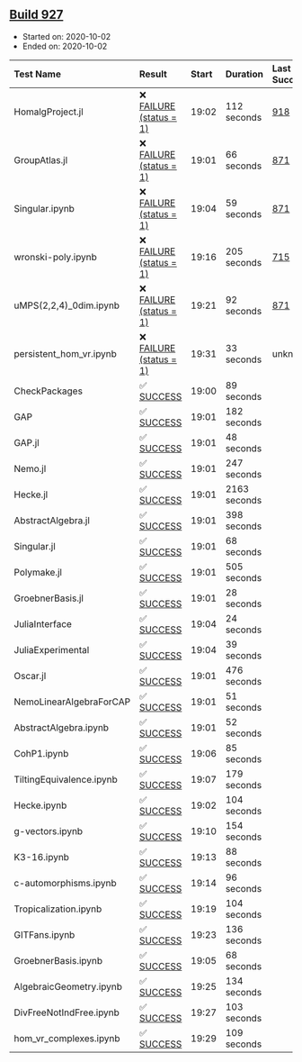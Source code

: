 ## [Build 927](https://oscarci.mathematik.uni-kl.de/job/oscar-stable/927/)

* Started on: 2020-10-02
* Ended on: 2020-10-02

| Test Name    | Result | Start | Duration | Last Success | First Failure |
|:-------------|:-------|:------|:---------|:-------------|:--------------|
| HomalgProject.jl | ❌ [FAILURE (status = 1)](https://oscarci.mathematik.uni-kl.de/job/oscar-stable/927/artifact/logs/build-927/HomalgProject.jl.log) | 19:02 | 112 seconds | [918](https://oscarci.mathematik.uni-kl.de/job/oscar-stable/918/) | [919](https://oscarci.mathematik.uni-kl.de/job/oscar-stable/919/) |
| GroupAtlas.jl | ❌ [FAILURE (status = 1)](https://oscarci.mathematik.uni-kl.de/job/oscar-stable/927/artifact/logs/build-927/GroupAtlas.jl.log) | 19:01 | 66 seconds | [871](https://oscarci.mathematik.uni-kl.de/job/oscar-stable/871/) | [872](https://oscarci.mathematik.uni-kl.de/job/oscar-stable/872/) |
| Singular.ipynb | ❌ [FAILURE (status = 1)](https://oscarci.mathematik.uni-kl.de/job/oscar-stable/927/artifact/logs/build-927/Singular.ipynb.log) | 19:04 | 59 seconds | [871](https://oscarci.mathematik.uni-kl.de/job/oscar-stable/871/) | [872](https://oscarci.mathematik.uni-kl.de/job/oscar-stable/872/) |
| wronski-poly.ipynb | ❌ [FAILURE (status = 1)](https://oscarci.mathematik.uni-kl.de/job/oscar-stable/927/artifact/logs/build-927/wronski-poly.ipynb.log) | 19:16 | 205 seconds | [715](https://oscarci.mathematik.uni-kl.de/job/oscar-stable/715/) | [716](https://oscarci.mathematik.uni-kl.de/job/oscar-stable/716/) |
| uMPS(2,2,4)_0dim.ipynb | ❌ [FAILURE (status = 1)](https://oscarci.mathematik.uni-kl.de/job/oscar-stable/927/artifact/logs/build-927/uMPS-2-2-4-_0dim.ipynb.log) | 19:21 | 92 seconds | [871](https://oscarci.mathematik.uni-kl.de/job/oscar-stable/871/) | [872](https://oscarci.mathematik.uni-kl.de/job/oscar-stable/872/) |
| persistent_hom_vr.ipynb | ❌ [FAILURE (status = 1)](https://oscarci.mathematik.uni-kl.de/job/oscar-stable/927/artifact/logs/build-927/persistent_hom_vr.ipynb.log) | 19:31 | 33 seconds | unknown | unknown |
| CheckPackages | ✅ [SUCCESS](https://oscarci.mathematik.uni-kl.de/job/oscar-stable/927/artifact/logs/build-927/CheckPackages.log) | 19:00 | 89 seconds |  |  |
| GAP | ✅ [SUCCESS](https://oscarci.mathematik.uni-kl.de/job/oscar-stable/927/artifact/logs/build-927/GAP.log) | 19:01 | 182 seconds |  |  |
| GAP.jl | ✅ [SUCCESS](https://oscarci.mathematik.uni-kl.de/job/oscar-stable/927/artifact/logs/build-927/GAP.jl.log) | 19:01 | 48 seconds |  |  |
| Nemo.jl | ✅ [SUCCESS](https://oscarci.mathematik.uni-kl.de/job/oscar-stable/927/artifact/logs/build-927/Nemo.jl.log) | 19:01 | 247 seconds |  |  |
| Hecke.jl | ✅ [SUCCESS](https://oscarci.mathematik.uni-kl.de/job/oscar-stable/927/artifact/logs/build-927/Hecke.jl.log) | 19:01 | 2163 seconds |  |  |
| AbstractAlgebra.jl | ✅ [SUCCESS](https://oscarci.mathematik.uni-kl.de/job/oscar-stable/927/artifact/logs/build-927/AbstractAlgebra.jl.log) | 19:01 | 398 seconds |  |  |
| Singular.jl | ✅ [SUCCESS](https://oscarci.mathematik.uni-kl.de/job/oscar-stable/927/artifact/logs/build-927/Singular.jl.log) | 19:01 | 68 seconds |  |  |
| Polymake.jl | ✅ [SUCCESS](https://oscarci.mathematik.uni-kl.de/job/oscar-stable/927/artifact/logs/build-927/Polymake.jl.log) | 19:01 | 505 seconds |  |  |
| GroebnerBasis.jl | ✅ [SUCCESS](https://oscarci.mathematik.uni-kl.de/job/oscar-stable/927/artifact/logs/build-927/GroebnerBasis.jl.log) | 19:01 | 28 seconds |  |  |
| JuliaInterface | ✅ [SUCCESS](https://oscarci.mathematik.uni-kl.de/job/oscar-stable/927/artifact/logs/build-927/JuliaInterface.log) | 19:04 | 24 seconds |  |  |
| JuliaExperimental | ✅ [SUCCESS](https://oscarci.mathematik.uni-kl.de/job/oscar-stable/927/artifact/logs/build-927/JuliaExperimental.log) | 19:04 | 39 seconds |  |  |
| Oscar.jl | ✅ [SUCCESS](https://oscarci.mathematik.uni-kl.de/job/oscar-stable/927/artifact/logs/build-927/Oscar.jl.log) | 19:01 | 476 seconds |  |  |
| NemoLinearAlgebraForCAP | ✅ [SUCCESS](https://oscarci.mathematik.uni-kl.de/job/oscar-stable/927/artifact/logs/build-927/NemoLinearAlgebraForCAP.log) | 19:01 | 51 seconds |  |  |
| AbstractAlgebra.ipynb | ✅ [SUCCESS](https://oscarci.mathematik.uni-kl.de/job/oscar-stable/927/artifact/logs/build-927/AbstractAlgebra.ipynb.log) | 19:01 | 52 seconds |  |  |
| CohP1.ipynb | ✅ [SUCCESS](https://oscarci.mathematik.uni-kl.de/job/oscar-stable/927/artifact/logs/build-927/CohP1.ipynb.log) | 19:06 | 85 seconds |  |  |
| TiltingEquivalence.ipynb | ✅ [SUCCESS](https://oscarci.mathematik.uni-kl.de/job/oscar-stable/927/artifact/logs/build-927/TiltingEquivalence.ipynb.log) | 19:07 | 179 seconds |  |  |
| Hecke.ipynb | ✅ [SUCCESS](https://oscarci.mathematik.uni-kl.de/job/oscar-stable/927/artifact/logs/build-927/Hecke.ipynb.log) | 19:02 | 104 seconds |  |  |
| g-vectors.ipynb | ✅ [SUCCESS](https://oscarci.mathematik.uni-kl.de/job/oscar-stable/927/artifact/logs/build-927/g-vectors.ipynb.log) | 19:10 | 154 seconds |  |  |
| K3-16.ipynb | ✅ [SUCCESS](https://oscarci.mathematik.uni-kl.de/job/oscar-stable/927/artifact/logs/build-927/K3-16.ipynb.log) | 19:13 | 88 seconds |  |  |
| c-automorphisms.ipynb | ✅ [SUCCESS](https://oscarci.mathematik.uni-kl.de/job/oscar-stable/927/artifact/logs/build-927/c-automorphisms.ipynb.log) | 19:14 | 96 seconds |  |  |
| Tropicalization.ipynb | ✅ [SUCCESS](https://oscarci.mathematik.uni-kl.de/job/oscar-stable/927/artifact/logs/build-927/Tropicalization.ipynb.log) | 19:19 | 104 seconds |  |  |
| GITFans.ipynb | ✅ [SUCCESS](https://oscarci.mathematik.uni-kl.de/job/oscar-stable/927/artifact/logs/build-927/GITFans.ipynb.log) | 19:23 | 136 seconds |  |  |
| GroebnerBasis.ipynb | ✅ [SUCCESS](https://oscarci.mathematik.uni-kl.de/job/oscar-stable/927/artifact/logs/build-927/GroebnerBasis.ipynb.log) | 19:05 | 68 seconds |  |  |
| AlgebraicGeometry.ipynb | ✅ [SUCCESS](https://oscarci.mathematik.uni-kl.de/job/oscar-stable/927/artifact/logs/build-927/AlgebraicGeometry.ipynb.log) | 19:25 | 134 seconds |  |  |
| DivFreeNotIndFree.ipynb | ✅ [SUCCESS](https://oscarci.mathematik.uni-kl.de/job/oscar-stable/927/artifact/logs/build-927/DivFreeNotIndFree.ipynb.log) | 19:27 | 103 seconds |  |  |
| hom_vr_complexes.ipynb | ✅ [SUCCESS](https://oscarci.mathematik.uni-kl.de/job/oscar-stable/927/artifact/logs/build-927/hom_vr_complexes.ipynb.log) | 19:29 | 109 seconds |  |  |
